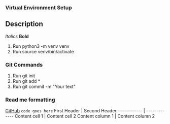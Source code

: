 ### Virtual Environment Setup

## Description

_Italics_ **Bold**

1. Run python3 -m venv venv
2. Run source venv/bin/activate

### Git Commands

1. Run git init
2. Run git add \*
3. Run git commit -m "Your text"

### Read me formatting

[GitHub](http://github.com)
`code goes here`
First Header | Second Header
------------ | -------------
Content cell 1 | Content cell 2
Content column 1 | Content column 2
